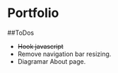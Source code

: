 # Portfolio

##ToDos

<ul>
	<li><del>Hook javascript</del></li>
	<li>Remove navigation bar resizing.</li>
	<li>Diagramar About page.</li>
</ul>
